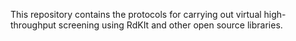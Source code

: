 This repository contains the protocols for carrying out virtual high-throughput screening using RdKIt and other open source libraries.
